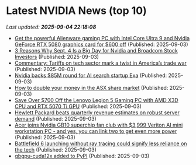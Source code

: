 # Latest NVIDIA News (top 10)
_Last updated: **2025-09-04 22:18:08**_

- [Get the powerful Alienware gaming PC with Intel Core Ultra 9 and Nvidia GeForce RTX 5080 graphics card for $600 off](https://www.xda-developers.com/alienware-aurora-gaming-desktop-2400-deal/) (Published: 2025-09-03)
- [3 Reasons Why Sept. 4 Is a Big Day for Nvidia and Broadcom Stock Investors](https://consent.yahoo.com/v2/collectConsent?sessionId=1_cc-session_be9754e7-913d-4f5b-99d4-bb0b613710bb) (Published: 2025-09-03)
- [Commentary: Tariffs on tech sector mark a twist in America’s trade war](https://www.channelnewsasia.com/commentary/trump-semiconductor-tariff-company-country-exemption-apple-5322506) (Published: 2025-09-03)
- [Nvidia backs $85M round for AI search startup Exa](https://siliconangle.com/2025/09/03/nvidia-backs-85m-round-ai-search-startup-exa/) (Published: 2025-09-03)
- [How to double your money in the ASX share market](https://www.fool.com.au/2025/09/04/how-to-double-your-money-in-the-asx-share-market/) (Published: 2025-09-03)
- [Save Over $700 Off the Lenovo Legion 5 Gaming PC with AMD X3D CPU and RTX 5070 Ti GPU](https://www.ign.com/articles/lenovo-legion-5-rtx-5070-ti-gaming-pc-deal-better-than-labor-day) (Published: 2025-09-03)
- [Hewlett Packard beats quarterly revenue estimates on robust server demand](https://www.channelnewsasia.com/business/hewlett-packard-beats-quarterly-revenue-estimates-robust-server-demand-5331581) (Published: 2025-09-03)
- [Acer joins Nvidia GB10 superchip fan club with $3,999 Veriton AI mini workstation PC - and yes, you can link two to get even more power](https://www.techradar.com/pro/acer-joins-nvidia-gb10-superchip-fan-club-with-usd3-999-veriton-ai-mini-workstation-pc-and-yes-you-can-link-two-to-get-even-more-power) (Published: 2025-09-03)
- [Battlefield 6 launching without ray tracing could signify less reliance on the tech](https://www.androidheadlines.com/2025/09/battlefield-6-launching-without-ray-tracing-could-signify-less-reliance-on-the-tech.html) (Published: 2025-09-03)
- [gbgpu-cuda12x added to PyPI](https://pypi.org/project/gbgpu-cuda12x/) (Published: 2025-09-03)
